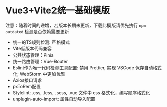 # Vue3+Vite2统一基础模版

注意：随着时间的递增，若版本长期未更新，下载此模版请优先执行 `npm outdated` 检测是否依赖需要更新

- 统一的TS规则检测: 严格模式
- Vite低版本代码兼容
- 公共状态管理：Pinia
- 统一路由管理：Vue-Router
- Eslint作为唯一代码检测工具配置: 禁用 Prettier, 实现 VSCode 保存自动格式化; WebStorm 中更加优雅
- Axios接口请求
- pxToRem配置
- Stylelint: .css, .less, .scss, .vue 文件中 css 格式化，编写顺序格式化
- unplugin-auto-import: 属性自动导入配置
